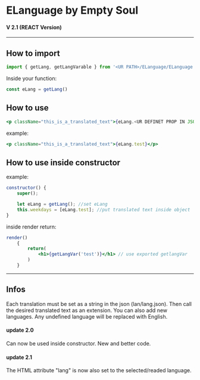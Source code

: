 # ELanguage by Empty Soul
#### V 2.1 (REACT Version)
_____
## How to import
```jsx
import { getLang, getLangVarable } from '<UR PATH>/ELanguage/ELanguage.jsx'
```

Inside your function:
```jsx
const eLang = getLang()
```
## How to use

```jsx
<p className="this_is_a_translated_text">{eLang.<UR DEFINET PROP IN JSON>}</p>
```
example:
```jsx
<p className="this_is_a_translated_text">{eLang.test}</p>
```

## How to use inside constructor

example:
```jsx
constructor() {
    super();

    let eLang = getLang(); //set eLang
    this.weekdays = [eLang.test]; //put translated text inside object
}
```

inside render return:
```jsx
render() 
    {
        return(
            <h1>{getLangVar('test')}</h1> // use exported getlangVar
        )
    }
```
____

## Infos
Each translation must be set as a string in the json (lan/lang.json).
Then call the desired translated text as an extension.
You can also add new languages.
Any undefined language will be replaced with English.

#### update 2.0
Can now be used inside constructor.
New and better code.

#### update 2.1
The HTML attribute "lang" is now also set to the selected/readed language.

